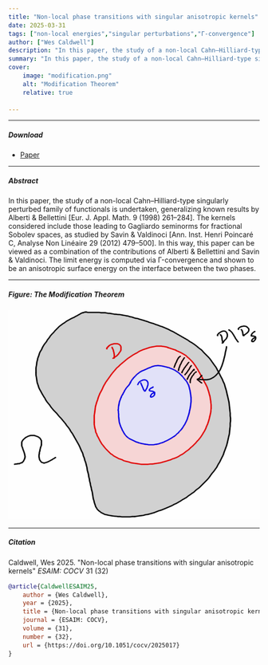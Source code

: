 ```yaml
---
title: "Non-local phase transitions with singular anisotropic kernels" 
date: 2025-03-31
tags: ["non-local energies","singular perturbations","Γ-convergence"]
author: ["Wes Caldwell"]
description: "In this paper, the study of a non-local Cahn–Hilliard-type singularly perturbed family of functionals is undertaken, generalizing known results by Alberti & Bellettini [Eur. J. Appl. Math. 9 (1998) 261–284]. The kernels considered include those leading to Gagliardo seminorms for fractional Sobolev spaces, as studied by Savin & Valdinoci [Ann. Inst. Henri Poincaré C, Analyse Non Linéaire 29 (2012) 479–500]. In this way, this paper can be viewed as a combination of the contributions of Alberti & Bellettini and Savin & Valdinoci. The limit energy is computed via Γ-convergence and shown to be an anisotropic surface energy on the interface between the two phases." 
summary: "In this paper, the study of a non-local Cahn–Hilliard-type singularly perturbed family of functionals is undertaken, generalizing known results by Alberti & Bellettini [Eur. J. Appl. Math. 9 (1998) 261–284]."
cover:
    image: "modification.png"
    alt: "Modification Theorem"
    relative: true

---
```


---

##### Download

+ [Paper](https://doi.org/10.1051/cocv/2025017)

---

##### Abstract

In this paper, the study of a non-local Cahn–Hilliard-type singularly perturbed family of functionals is undertaken, generalizing known results by Alberti & Bellettini [Eur. J. Appl. Math. 9 (1998) 261–284]. The kernels considered include those leading to Gagliardo seminorms for fractional Sobolev spaces, as studied by Savin & Valdinoci [Ann. Inst. Henri Poincaré C, Analyse Non Linéaire 29 (2012) 479–500]. In this way, this paper can be viewed as a combination of the contributions of Alberti & Bellettini and Savin & Valdinoci. The limit energy is computed via Γ-convergence and shown to be an anisotropic surface energy on the interface between the two phases.

---

##### Figure: The Modification Theorem

![](modification.png)

---

##### Citation

Caldwell, Wes 2025. "Non-local phase transitions with singular anisotropic kernels" *ESAIM: COCV* 31 (32)

```BibTeX
@article{CaldwellESAIM25,
    author = {Wes Caldwell},
    year = {2025},
    title = {Non-local phase transitions with singular anisotropic kernels},
    journal = {ESAIM: COCV},
    volume = {31},
    number = {32},
    url = {https://doi.org/10.1051/cocv/2025017}
}
```
